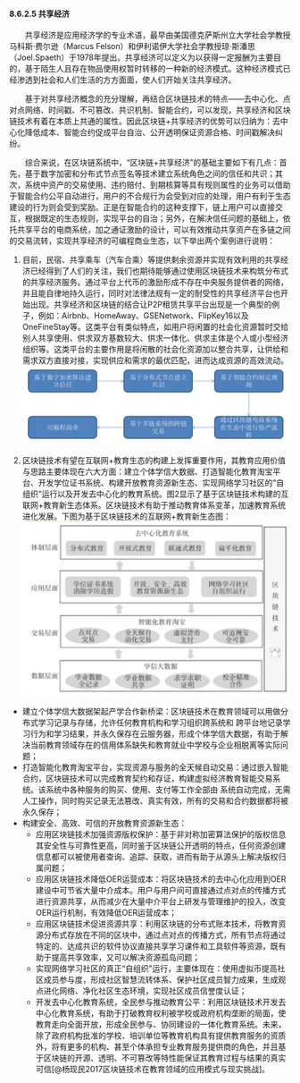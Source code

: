 #### 8.6.2.5 共享经济
&emsp;&emsp;共享经济是应用经济学的专业术语，最早由美国德克萨斯州立大学社会学教授马科斯·费尔逊（Marcus Felson）和伊利诺伊大学社会学教授琼·斯潘思（Joel.Spaeth）于1978年提出。共享经济可以定义为以获得一定报酬为主要目的，基于陌生人且存在物品使用权暂时转移的一种新的经济模式。这种经济模式已经渗透到社会和人们生活的方方面面，使人们开始关注共享经济。

&emsp;&emsp;基于对共享经济概念的充分理解，再结合区块链技术的特点——去中心化、点对点网络、时间戳、不可篡改、共识机制、智能合约，可以发现，共享经济和区块链技术有着在本质上共通的属性。因此区块链+共享经济的优势可以归纳为：去中心化降低成本、智能合约促成平台自治、公开透明保证资源合格、时间戳解决纠纷。

&emsp;&emsp;综合来说，在区块链系统中，“区块链+共享经济”的基础主要如下有几点：首先，基于数字加密和分布式节点签名等技术建立系统角色之间的信任和共识；其次，系统中资产的交易使用、违约赔付、到期核算等具有规则属性的业务可以借助于智能合约公平自动进行，用户的不合规行为会受到对应的处理，用户有利于生态建设的行为则会受到奖励。正是在智能合约的这种支撑下，链上用户可以直接交互，根据既定的生态规则，实现平台的自治；另外，在解决信任问题的基础上，依托共享平台的电商系统，加之通证激励的设计，可以有效推动共享资产在多链之间的交易流转，实现共享经济的可编程商业生态，以下举出两个案例进行说明：

1. 目前，民宿、共享乘车（汽车合乘）等提供剩余资源并实现有效利用的共享经济已经得到了人们的关注，我们也期待能够通过使用区块链技术来构筑分布式的共享经济服务。通过平台上代币的激励形成不存在中央服务提供者的网络，并且能自律地持久运行，同时对法律法规有一定的耐受性的共享经济平台也开始出现。共享经济和区块链的结合让P2P租赁共享平台出现是一个典型的例子，例如：Airbnb、HomeAway、GSENetwork、FlipKey16以及OneFineStay等。这类平台有类似特点，如用户将闲置的社会化资源暂时交给别人共享使用、供求双方基数较大、供求一体化、供求主体是个人或小型经济组织等。这类平台的主要作用是将闲散的社会化资源加以整合共享，让供给和需求双方直接对接，实现供应和需求的最优匹配，进而达成资源的高效流动。
![08652-1.png](./figures/08652103-1.png)

2. 区块链技术有望在互联网+教育生态的构建上发挥重要作用，其教育应用价值与思路主要体现在六大方面：建立个体学信大数据、打造智能化教育淘宝平台、开发学位证书系统、构建开放教育资源新生态、实现网络学习社区的“自组织”运行以及开发去中心化的教育系统。图2显示了基于区块链技术构建的互联网+教育新生态体系。区块链技术有助于推动教育体系变革，加速教育系统进化发展。下图为基于区块链技术的互联网+教育新生态图：
![08652-2.png](./figures/08652103-2.png)

* 建立个体学信大数据架起产学合作新桥梁：区块链技术在教育领域可以用做分布式学习记录与存储，允许任何教育机构和学习组织跨系统和
跨平台地记录学习行为和学习结果，并永久保存在云服务器，形成个体学信大数据，有助于解决当前教育领域存在的信用体系缺失和教育就业中学校与企业相脱离等实际问题；
* 打造智能化教育淘宝平台，实现资源与服务的全天候自动交易：通过嵌入智能合约，区块链技术可以完成教育契约和存证，构建虚拟经济教育智能交易系统。该系统中各种服务的购买、使用、支付等工作全部由
系统自动完成，无需人工操作，同时购买记录无法篡改、真实有效，所有的交易和合约数据都将被永久保存；
* 构建安全、高效、可信的开放教育资源新生态：
   * 应用区块链技术加强资源版权保护：基于非对称加密算法保护的版权信息其安全性与可靠性更高，同时鉴于区块链公开透明的特点，任何资源创建信息都可以被使用者查询、追踪、获取，进而有助于从源头上解决版权归属问题；
   * 应用区块链技术降低OER运营成本：将区块链技术的去中心化应用到OER建设中可节省大量中介成本。用户与用户间可直接通过点对点的传播方式进行资源共享，从而减少在大量中介平台上研发与管理维护的投入，改变OER运行机制，有效降低OER运营成本；
   * 应用区块链技术促进资源共享：利用区块链的分布式账本技术，将教育资源分布式存放在不同的区块中，通过点对点的传播方式，所有节点将通过特定的、达成共识的软件协议直接共享学习课件和工具软件等资源，既有助于提高共享效率，又可以解决资源孤岛问题；
   * 实现网络学习社区的真正“自组织”运行，主要体现在：使用虚拟币提高社区成员参与度，形成社区智慧流转体系、保护社区成员智力成果，生成观点进化网络、净化社区生态环境，实现社区成员信誉度认证；
   * 开发去中心化教育系统，全民参与推动教育公平：利用区块链技术开发去中心化教育系统，有助于打破教育权利被学校或政府机构垄断的局面，使教育走向全面开放，形成全民参与、协同建设的一体化教育系统。未来，除了政府机构批准的学校、培训单位等教育机构具有提供教育服务的资质外，将有更多的机构、甚至个体承担专业教育服务提供商的角色，并且基于区块链的开源、透明、不可篡改等特性能保证其教育过程与结果的真实可信[@杨现民2017区块链技术在教育领域的应用模式与现实挑战]。